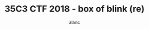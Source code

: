 ---
title: 35C3 CTF 2018 - box of blink (re)
external_url: https://tcode2k16.github.io/blog/posts/2018/35c3ctf-writeup/#box-of-blink
author: alanc
---